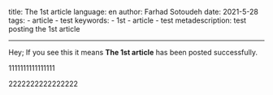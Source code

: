 
title: The 1st article
language: en
author: Farhad Sotoudeh
date: 2021-5-28
tags:
    - article
    - test
keywords:
    - 1st
    - article
    - test
metadescription: test posting the 1st article

---

Hey; If you see this it means **The 1st article** has been posted successfully.

1111111111111111

2222222222222222

